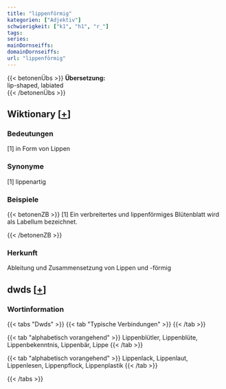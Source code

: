 ```yaml
---
title: "lippenförmig"
kategorien: ["Adjektiv"]
schwierigkeit: ["k1", "h1", "r_"]
tags:
series:
mainDornseiffs:
domainDornseiffs:
url: "lippenförmig"
---
```


{{< betonenÜbs >}}
**Übersetzung:**  
lip-shaped, labiated  
{{< /betonenÜbs >}}

## Wiktionary [[+](https://de.wiktionary.org/wiki/lippenförmig)]

### Bedeutungen
[1] in Form von Lippen  

### Synonyme
[1] lippenartig  

### Beispiele
{{< betonenZB >}}
[1]  Ein verbreitertes und lippenförmiges Blütenblatt wird als Labellum bezeichnet.  

{{< /betonenZB >}}
### Herkunft
Ableitung und Zusammensetzung von Lippen und -förmig  



## dwds [[+](https://www.dwds.de/wb/lippenförmig)]

### Wortinformation
{{< tabs "Dwds" >}}
{{< tab "Typische Verbindungen" >}}
{{< /tab >}}

{{< tab "alphabetisch vorangehend" >}}
Lippenblütler, Lippenblüte, Lippenbekenntnis, Lippenbär, Lippe
{{< /tab >}}

{{< tab "alphabetisch vorangehend" >}}
Lippenlack, Lippenlaut, Lippenlesen, Lippenpflock, Lippenplastik
{{< /tab >}}

{{< /tabs >}}

